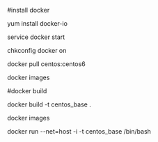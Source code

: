 
#install docker

yum install docker-io

service docker start

chkconfig docker on

docker pull centos:centos6

docker images

#docker build

docker build -t centos_base .

docker images

docker run --net=host -i -t centos_base /bin/bash

